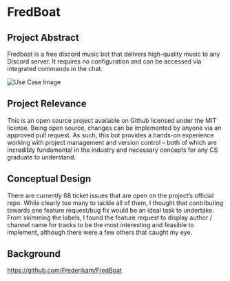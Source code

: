 # FredBoat

## Project Abstract
Fredboat is a free discord music bot that delivers high-quality music to any Discord server. It requires no configuration and can be accessed via integrated commands in the chat.

![Use Case Image](NicholasGonzalez_FredBoat.png)

## Project Relevance
This is an open source project available on Github licensed under the MIT license. Being open source, changes can be implemented by anyone via an approved pull request. As such, this bot provides a hands-on experience working with project management and version control – both of which are incredibly fundamental in the industry and necessary concepts for any CS graduate to understand.

## Conceptual Design
There are currently 68 ticket issues that are open on the project’s official repo. While clearly too many to tackle all of them, I thought that contributing towards one feature request/bug fix would be an ideal task to undertake. From skimming the labels, I found the feature request to display author / channel name for tracks to be the most interesting and feasible to implement, although there were a few others that caught my eye.

## Background
https://github.com/Frederikam/FredBoat
